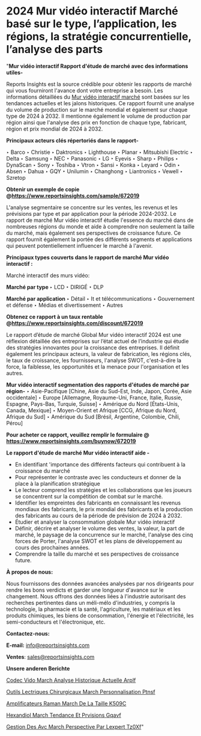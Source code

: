 # 2024 Mur vidéo interactif Marché basé sur le type, l’application, les régions, la stratégie concurrentielle, l’analyse des parts

"<strong>Mur vidéo interactif Rapport d'étude de marché avec des informations utiles-</strong>

Reports Insights est la source crédible pour obtenir les rapports de marché qui vous fourniront l'avance dont votre entreprise a besoin. Les informations détaillées du <a href=https://www.reportsinsights.com/sample/672019>Mur vidéo interactif marché</a> sont basées sur les tendances actuelles et les jalons historiques. Ce rapport fournit une analyse du volume de production sur le marché mondial et également sur chaque type de 2024 à 2032. Il mentionne également le volume de production par région ainsi que l'analyse des prix en fonction de chaque type, fabricant, région et prix mondial de 2024 à 2032.

<b>Principaux acteurs clés répertoriés dans le rapport-</b>

‣ Barco
‣ Christie
‣ Daktronics
‣ Lighthouse
‣ Planar
‣ Mitsubishi Electric
‣ Delta
‣ Samsung
‣ NEC
‣ Panasonic
‣ LG
‣ Eyevis
‣ Sharp
‣ Philips
‣ DynaScan
‣ Sony
‣ Toshiba
‣ Vtron
‣ Sansi
‣ Konka
‣ Leyard
‣ Odin
‣ Absen
‣ Dahua
‣ GQY
‣ Unilumin
‣ Changhong
‣ Liantronics
‣ Vewell
‣ Szretop

<strong><b>Obtenir un exemple de copie @</b></strong><a href=https://www.reportsinsights.com/sample/672019><strong><b>https://www.reportsinsights.com/sample/672019</b></strong></a>

L'analyse segmentaire se concentre sur les ventes, les revenus et les prévisions par type et par application pour la période 2024-2032. Le rapport de marché Mur vidéo interactif étudie l'essence du marché dans de nombreuses régions du monde et aide à comprendre non seulement la taille du marché, mais également ses perspectives de croissance future. Ce rapport fournit également la portée des différents segments et applications qui peuvent potentiellement influencer le marché à l'avenir.

<strong>Principaux types couverts dans le rapport de marché Mur vidéo interactif :</strong>

Marché interactif des murs vidéo:

<strong>Marché par type </strong>
‣ LCD
‣ DIRIGÉ
‣ DLP

<strong>Marché par application </strong>
‣ Détail
‣ It et télécommunications
‣ Gouvernement et défense
‣ Médias et divertissement
‣ Autres

<strong><b>Obtenez ce rapport à un taux rentable @</b></strong><a href=https://www.reportsinsights.com/discount/672019><strong><b>https://www.reportsinsights.com/discount/672019</b></strong></a>

Le rapport d’étude de marché Global Mur vidéo interactif 2024 est une réflexion détaillée des entreprises sur l’état actuel de l’industrie qui étudie des stratégies innovantes pour la croissance des entreprises. Il définit également les principaux acteurs, la valeur de fabrication, les régions clés, le taux de croissance, les fournisseurs, l'analyse SWOT, c'est-à-dire la force, la faiblesse, les opportunités et la menace pour l'organisation et les autres.

<strong>Mur vidéo interactif segmentation des rapports d'études de marché par région-</strong>
‣ Asie-Pacifique [Chine, Asie du Sud-Est, Inde, Japon, Corée, Asie occidentale]
‣ Europe [Allemagne, Royaume-Uni, France, Italie, Russie, Espagne, Pays-Bas, Turquie, Suisse]
‣ Amérique du Nord [États-Unis, Canada, Mexique]
‣ Moyen-Orient et Afrique [CCG, Afrique du Nord, Afrique du Sud]
‣ Amérique du Sud [Brésil, Argentine, Colombie, Chili, Pérou]

<strong>Pour acheter ce rapport, veuillez remplir le formulaire @   <a href=https://www.reportsinsights.com/buynow/672019>https://www.reportsinsights.com/buynow/672019</a></strong>

<strong>Le rapport d'étude de marché Mur vidéo interactif aide -</strong>
<ul>
  <li>En identifiant 'importance des différents facteurs qui contribuent à la croissance du marché</li>
  <li>Pour représenter le contraste avec les conducteurs et donner de la place à la planification stratégique</li>
  <li>Le lecteur comprend les stratégies et les collaborations que les joueurs se concentrent sur la compétition de combat sur le marché.</li>
  <li>Identifier les empreintes des fabricants en connaissant les revenus mondiaux des fabricants, le prix mondial des fabricants et la production des fabricants au cours de la période de prévision de 2024 à 2032.</li>
  <li>Étudier et analyser la consommation globale Mur vidéo interactif</li>
  <li>Définir, décrire et analyser le volume des ventes, la valeur, la part de marché, le paysage de la concurrence sur le marché, l'analyse des cinq forces de Porter, l'analyse SWOT et les plans de développement au cours des prochaines années.</li>
  <li>Comprendre la taille du marché et ses perspectives de croissance future.</li>
</ul>
<strong>À propos de nous:</strong>

Nous fournissons des données avancées analysées par nos dirigeants pour rendre les bons verdicts et garder une longueur d'avance sur le changement. Nous offrons des données liées à l'industrie autorisant des recherches pertinentes dans un méli-mélo d'industries, y compris la technologie, la pharmacie et la santé, l'agriculture, les matériaux et les produits chimiques, les biens de consommation, l'énergie et l'électricité, les semi-conducteurs et l'électronique, etc.

<strong>Contactez-nous:</strong>

<strong>E-mail:</strong> <a href=mailto:info@reportsinsights.com>info@reportsinsights.com</a>

<strong>Ventes</strong>: <a href=mailto:sales@reportsinsights.com>sales@reportsinsights.com</a>

<strong>Unsere anderen Berichte</strong>

<a href=https://www.linkedin.com/pulse/codec-vid%C3%A9o-march%C3%A9-analyse-historique-actuelle-arplf/>Codec Vido March Analyse Historique Actuelle Arplf</a>

<a href=https://www.linkedin.com/pulse/outils-%C3%A9lectriques-chirurgicaux-march%C3%A9-personnalisation-ptnsf/>Outils Lectriques Chirurgicaux March Personnalisation Ptnsf</a>

<a href=https://www.linkedin.com/pulse/amplificateurs-raman-march%C3%A9-de-la-taille-k509c/>Amplificateurs Raman March De La Taille K509C</a>

<a href=https://www.linkedin.com/pulse/hexandiol-march%C3%A9-tendance-et-pr%C3%A9visions-gqavf/>Hexandiol March Tendance Et Prvisions Gqavf</a>

<a href=https://www.linkedin.com/pulse/gestion-des-avc-march%C3%A9-perspective-par-lexpert-tz0xf/>Gestion Des Avc March Perspective Par Lexpert Tz0Xf</a>"
